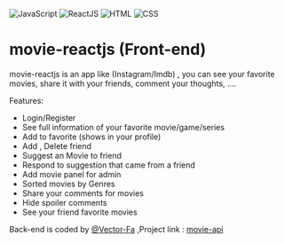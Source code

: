 ![JavaScript](https://img.shields.io/badge/JavaScript-323330?style=for-the-badge&logo=javascript&logoColor=F7DF1E)
![ReactJS](https://img.shields.io/badge/React-20232A?style=for-the-badge&logo=react&logoColor=61DAFB)
![HTML](https://img.shields.io/badge/HTML5-E34F26?style=for-the-badge&logo=html5&logoColor=white)
![CSS](https://img.shields.io/badge/CSS3-1572B6?style=for-the-badge&logo=css3&logoColor=white)

# movie-reactjs (Front-end)
movie-reactjs is an app like (Instagram/Imdb) , you can see your favorite movies, share it with your friends, comment your thoughts, .... 


Features: <br/>
- Login/Register <br/>
- See full information of your favorite movie/game/series <br/>
- Add to favorite (shows in your profile) <br/>
- Add , Delete friend <br/>
- Suggest an Movie to friend <br/>
- Respond to suggestion that came from a friend  <br/>
- Add movie panel for admin <br/>
- Sorted movies by Genres  <br/>
- Share your comments for movies  <br/>
- Hide spoiler comments  <br/>
- See your friend favorite movies  <br/>

Back-end is coded by [@Vector-Fa](https://www.github.com/Vector-Fa) ,Project link : [movie-api](https://github.com/Vector-Fa/movie-api)

